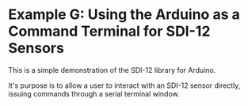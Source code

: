 # Example G: Using the Arduino as a Command Terminal for SDI-12 Sensors<!--! {#example_g_page} -->

This is a simple demonstration of the SDI-12 library for Arduino.

It's purpose is to allow a user to interact with an SDI-12 sensor directly, issuing commands through a serial terminal window.

<!--! @section g_terminal_window_pio PlatformIO Configuration -->

<!--! @include{lineno} g_terminal_window/platformio.ini -->

<!--! @section g_terminal_window_code The Complete Example -->

<!--! @include{lineno} g_terminal_window/g_terminal_window.ino -->
